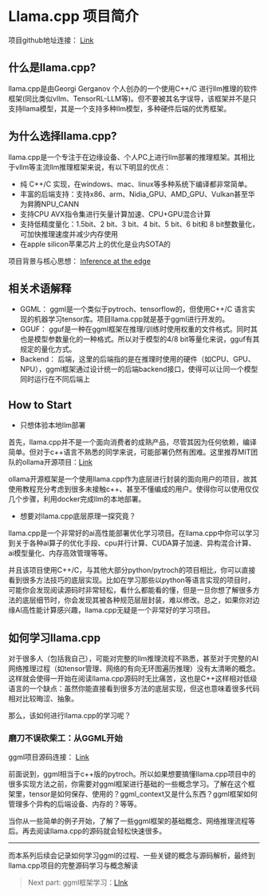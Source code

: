 # Llama.cpp 项目简介

项目github地址连接： [Link](https://github.com/ggerganov/llama.cpp/)

## 什么是llama.cpp?

llama.cpp是由Georgi Gerganov 个人创办的一个使用C++/C 进行llm推理的软件框架(同比类似vllm、TensorRL-LLM等)。但不要被其名字误导，该框架并不是只支持llama模型，其是一个支持多种llm模型，多种硬件后端的优秀框架。

## 为什么选择llama.cpp?

llama.cpp是一个专注于在边缘设备、个人PC上进行llm部署的推理框架。其相比于vllm等主流llm推理框架来说，有以下明显的优点：

- 纯 C++/C 实现，在windows、mac、linux等多种系统下编译都非常简单。
- 丰富的后端支持：支持x86、arm、Nidia_GPU、AMD_GPU、Vulkan甚至华为昇腾NPU_CANN
- 支持CPU AVX指令集进行矢量计算加速、CPU+GPU混合计算
- 支持低精度量化：1.5bit、2 bit、3 bit、4 bit、5 bit、6 bit和 8 bit整数量化，可加快推理速度并减少内存使用
- 在apple silicon苹果芯片上的优化是业内SOTA的

项目背景与核心思想： [Inference at the edge](https://github.com/ggerganov/llama.cpp/discussions/205)

## 相关术语解释

- GGML： ggml是一个类似于pytroch、tensorflow的，但使用C++/C 语言实现的机器学习tensor库。项目llama.cpp就是基于ggml进行开发的。
- GGUF： gguf是一种在ggml框架在推理/训练时使用权重的文件格式。同时其也是模型参数量化的一种格式。所以对于模型的4/8 bit等量化来说，gguf有其规定的量化方式。
- Backend： 后端，这里的后端指的是在推理时使用的硬件（如CPU、GPU、NPU），ggml框架通过设计统一的后端backend接口，使得可以让同一个模型同时运行在不同后端上

## How to Start

- 只想体验本地llm部署

首先，llama.cpp并不是一个面向消费者的成熟产品，尽管其因为任何依赖，编译简单。但对于c++语言不熟悉的同学来说，可能部署仍然有困难。这里推荐MIT团队的ollama开源项目：[Link](https://github.com/ollama/ollama)

ollama开源框架是一个使用llama.cpp作为底层进行封装的面向用户的项目，故其使用教程充分考虑到很多未接触c++、甚至不懂编成的用户。使得你可以使用仅仅几个步骤，利用docker完成llm的本地部署。

- 想要对llama.cpp底层原理一探究竟？

llama.cpp是一个非常好的ai高性能部署优化学习项目。在llama.cpp中你可以学习到关于各种ai算子的优化手段、cpu并行计算、CUDA算子加速、异构混合计算、ai模型量化、内存高效管理等等。

并且该项目使用C++/C，与其他大部分python/pytroch的项目相比，你可以直接看到很多方法技巧的底层实现。比如在学习那些以python等语言实现的项目时，可能你会发现阅读源码时非常轻松，看什么都能看的懂，但是一旦你想了解很多方法的底层细节时，你会发现其被各种规范层层封装，难以修改。总之，如果你对边缘AI高性能计算感兴趣，llama.cpp无疑是一个非常好的学习项目。

## 如何学习llama.cpp

对于很多人（包括我自己），可能对完整的llm推理流程不熟悉，甚至对于完整的AI网络推理过程（如tensor管理、网络的有向无环图遍历推理）没有太清晰的概念。这样就会使得一开始在阅读llama.cpp源码时无比痛苦，这也是C++这样相对低级语言的一个缺点：虽然你能直接看到很多方法的底层实现，但这也意味着很多代码相对比较晦涩、抽象。

那么，该如何进行llama.cpp的学习呢？

### 磨刀不误砍柴工：从GGML开始

ggml项目源码连接： [Link](https://github.com/ggerganov/ggml)

前面说到，ggml相当于c++版的pytroch。所以如果想要搞懂llama.cpp项目中的很多实现方法之前，你需要对ggml框架进行基础的一些概念学习。了解在这个框架里，tensor是如何保存、使用的？ggml_context又是什么东西？ggml框架如何管理多个异构的后端设备、内存的？等等。

当你从一些简单的例子开始，了解了一些ggml框架的基础概念、网络推理流程等后。再去阅读llama.cpp的源码就会轻松快速很多。

---

而本系列后续会记录如何学习ggml的过程、一些关键的概念与源码解析，最终到llama.cpp项目的完整源码学习与概念解读

> Next part: ggml框架学习：[LInk](./GGML_Home.md)